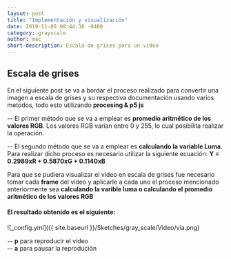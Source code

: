 ```yaml
---
layout: post
title: "Implementación y visualización"
date: 2019-11-05 08:44:38 -0400
category: grayscale
author: mac
short-description: Escala de grises para un video
---
```

## Escala de grises 


En el siguiente post se va a bordar el proceso realizado para convertir una imagen a escala de grises y su respectiva documentación usando varios metodos, todo esto utilizando **procesing & p5 js**  

-- El primer método que se va a emplear es **promedio aritmético de los valores RGB**. Los valores RGB varian entre 0 y 255, lo cual posibilita realizar la operación.

-- El segundo método que se va a emplear es **calculando la variable Luma**. Para realizar dicho proceso es necesario utilizar la siguiente ecuación: **Y = 0.2989xR + 0.5870xG + 0.1140xB**

Para que se pudiera visualizar el video en escala de grises fue necesario tomar cada **frame** del video y aplicarle a cada uno el proceso mencionado anteriormente sea **calculando la varible luma o calculando el promedio aritmético de los valores RGB**


#### El resultado obtenido es el siguiente:   



![_config.yml]({{ site.baseurl }}/Sketches/gray_scale/Video/via.png)

<script src="../p5.js"></script>
<script src="../Sketches/gray_scale/Video/grayscale_video.js"></script>


-- **p** para reproducir el video      
-- **a** para pausar la reprodución 



